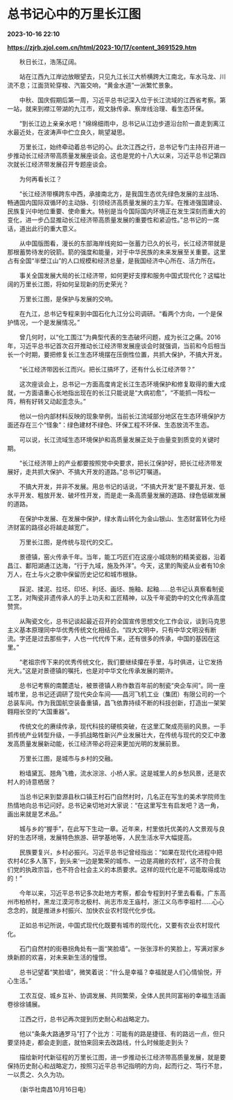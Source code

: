 # 总书记心中的万里长江图

**2023-10-16 22:10**

**https://zjrb.zjol.com.cn/html/2023-10/17/content_3691529.htm**

　　秋日长江，浩荡辽阔。

　　站在江西九江岸边放眼望去，只见九江长江大桥横跨大江南北，车水马龙、川流不息；江面货轮穿梭、汽笛交响，“黄金水道”一派繁忙景象。

　　中秋、国庆假期后第一周，习近平总书记深入位于长江流域的江西省考察。第一站，就来到襟江带湖的九江市，观文脉传承、察岸线治理、看生态环保。

　　“到长江边上亲亲水吧！”绵绵细雨中，总书记从江边步道沿台阶一直走到离江水最近处，在波涛声中伫立良久，眺望凝思。

　　万里长江，始终牵动着总书记的心。此次江西之行，总书记专门主持召开进一步推动长江经济带高质量发展座谈会。这也是党的十八大以来，习近平总书记第四次就长江经济带发展召开专题座谈会。

　　为何再看长江？

　　“长江经济带横跨东中西，承接南北方，是我国生态优先绿色发展的主战场、畅通国内国际双循环的主动脉、引领经济高质量发展的主力军。在推进强国建设、民族复兴中地位重要、使命重大。特别是当今国际国内环境正在发生深刻而重大的变化，进一步凸显推动长江经济带高质量发展的重要性和紧迫性。”总书记的一席话，道出此行的重大意义。

　　从中国版图看，漫长的东部海岸线宛如一张蓄力已久的长弓，长江经济带就是那根蓄势待发的锐箭。箭的强度和能量，对于中华民族的未来发展至关重要。这里占有全国“半壁江山”的人口规模和经济总量，是我国经济中心所在、活力所在。

　　事关全国发展大局的长江经济带，如何更好支撑和服务中国式现代化？这幅壮阔的万里长江图，将如何呈现新的历史荣光？

　　万里长江图，是保护与发展的交响。

　　在九江，总书记专程来到中国石化九江分公司调研。“看两个方向，一个是保护情况，一个是发展情况。”

　　曾几何时，以“化工围江”为典型代表的生态破坏问题，成为长江之痛。2016年，习近平总书记首次召开推动长江经济带发展座谈会时就强调，当前和今后相当长一个时期，要把修复长江生态环境摆在压倒性位置，共抓大保护，不搞大开发。

　　“长江经济带因长江而兴。把长江搞坏了，还有什么长江经济带？”

　　这次座谈会上，总书记一方面高度肯定长江生态环境保护和修复取得的重大成就，一方面语重心长地指出现在的长江只能说是“大病初愈”，“不能抓一阵松一阵，稍有好转又动起歪念头。”

　　他以一份内部材料反映的现象举例，当前长江流域部分地区在生态环境保护方面还存在三个“怪象”：绿色建材不绿色、环保工程不环保、生态放流不生态。

　　可以说，长江流域生态环境保护和高质量发展正处于由量变到质变的关键时期。

　　“长江经济带上的产业都要按照党中央要求，把长江保护好，把长江经济带发展好，走共抓大保护、不搞大开发的道路。”总书记叮嘱道。

　　不搞大开发，并非不发展。用总书记的话说，“不搞大开发”是不要乱开发、低水平开发、粗放开发、破坏性开发，而是走一条高质量发展的道路、绿色低碳发展的道路。

　　在保护中发展、在发展中保护，绿水青山转化为金山银山、生态财富转化为经济财富的路径必将越走越宽广。

　　万里长江图，是传统与现代的交汇。

　　景德镇，窑火传承千年。当年，能工巧匠们在这座小城烧制的精美瓷器，沿着昌江、鄱阳湖通江达海，“行于九域，施及外洋”。今天，这里的陶瓷从业者有10余万人，在土与火之歌中保留历史记忆和城市根脉。

　　踩泥、揉泥、拉坯、印坯、利坯、画坯、施釉、起釉……总书记认真察看制瓷工艺，对陶瓷非遗传承人的手上功夫和工匠精神，以及千年瓷韵中的文化传承高度赞赏。

　　从陶瓷文化，总书记谈起最近召开的全国宣传思想文化工作会议，谈到马克思主义基本原理同中华优秀传统文化相结合。“四大文明中，只有中华文明没有断流。字还是过去那些字，人也一代代传下来，还有很多的传承，中国的基因在这里。”

　　“老祖宗传下来的优秀传统文化，我们要继续攥在手里，与时俱进，让它发扬光大。”这是对景德镇的嘱托，也是对中华文化传承发展的期许。

　　总书记考察的南麓遗址，被景德镇人称作数百年前的制瓷“央企车间”。同一座城市里，总书记还调研了现代央企车间——昌河飞机工业（集团）有限公司的一个总装车间。作为我国航空装备重镇，昌飞依靠持续不断的科技创新，打造出一架架翱翔长空的“大国重器”。

　　传统文化的赓续传承，现代科技的硬核突破，在这里汇聚成亮丽的风景。一手抓传统产业转型升级，一手抓战略性新兴产业发展壮大，在传统与现代的交汇中激发高质量发展新动能，长江经济带必将迎来更加光明的发展前景。

　　万里长江图，是城市与乡村的交融。

　　粉墙黛瓦、翘角飞檐，流水淙淙、小桥人家。这是城里人的乡愁风景，还是农村人的诗意栖居？

　　当总书记来到婺源县秋口镇王村石门自然村时，几名正在写生的美术学院师生热情地向总书记问好。总书记亲切地对大家说：“在这里写生有启发吧？选一角，画出来就是艺术品。”

　　城与乡的“握手”，在此写下生动一章。近年来，村里依托优美的人文景观与良好的生态环境，发展特色旅游、研学基地等，人民生活水平大幅提高。

　　民族要复兴，乡村必振兴。习近平总书记曾经指出：“如果在现代化进程中把农村4亿多人落下，到头来‘一边是繁荣的城市、一边是凋敝的农村’，这不符合我们党的执政宗旨，也不符合社会主义的本质要求。这样的现代化是不可能取得成功的！”

　　今年以来，习近平总书记多次赴地方考察，都会专程到村子里去看看。广东高州市柏桥村，黑龙江漠河市北极村、尚志市龙王庙村，浙江义乌市李祖村……心心念念的，就是推进乡村振兴、加快农业农村现代化步伐。

　　正如总书记所说，中国式现代化既要有城市的现代化，又要有农业农村现代化。

　　石门自然村的街巷拐角处有一面“笑脸墙”。一张张淳朴的笑脸上，写满对家乡焕新颜的欢喜，对未来新生活的憧憬。

　　总书记望着“笑脸墙”，微笑着说：“什么是幸福？幸福就是人们心情愉悦，开心生活。”

　　工农互促、城乡互补、协调发展、共同繁荣，全体人民共同富裕的幸福生活画卷徐徐铺展。

　　江西之行，总书记再次提到历史耐心和战略定力。

　　他以“条条大路通罗马”打了个比方：可能有的路是捷径、有的路远一点，但只要坚持走，都会走到底，就怕来回来去改路线，什么时候能走到头？

　　描绘新时代新征程的万里长江图，进一步推动长江经济带高质量发展，就是要保持历史耐心和战略定力，按照习近平总书记指明的方向，起而行之、笃行不怠，一以贯之、久久为功。

　　（新华社南昌10月16日电）